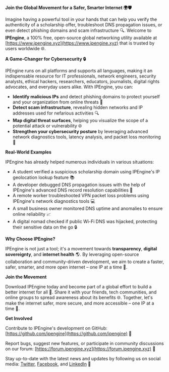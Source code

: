 **Join the Global Movement for a Safer, Smarter Internet 🌍🛡️**

Imagine having a powerful tool in your hands that can help you verify the authenticity of a scholarship offer, troubleshoot DNS propagation issues, or even detect phishing domains and scam infrastructure 🔍. Welcome to **IPEngine**, a 100% free, open-source global networking utility available at [https://www.ipengine.xyz](https://www.ipengine.xyz) that is trusted by users worldwide 🌐.

**A Game-Changer for Cybersecurity 🔒**

IPEngine runs on all platforms and supports all languages, making it an indispensable resource for IT professionals, network engineers, security analysts, ethical hackers, researchers, educators, journalists, digital rights advocates, and everyday users alike. With IPEngine, you can:

*   **Identify malicious IPs** and detect phishing domains to protect yourself and your organization from online threats 🚨
*   **Detect scam infrastructure**, revealing hidden networks and IP addresses used for nefarious activities 🔍
*   **Map digital threat surfaces**, helping you visualize the scope of a potential attack or vulnerability 🌐
*   **Strengthen your cybersecurity posture** by leveraging advanced network diagnostics tools, latency analysis, and packet loss monitoring 🔑

**Real-World Examples**

IPEngine has already helped numerous individuals in various situations:

*   A student verified a suspicious scholarship domain using IPEngine's IP geolocation lookup feature 📚
*   A developer debugged DNS propagation issues with the help of IPEngine's advanced DNS record resolution capabilities 🔧
*   A remote worker troubleshooted VPN packet loss problems using IPEngine's network diagnostics tools 💻
*   A small business owner monitored DNS uptime and anomalies to ensure online reliability 📈
*   A digital nomad checked if public Wi-Fi DNS was hijacked, protecting their sensitive data on the go 🔒

**Why Choose IPEngine?**

IPEngine is not just a tool; it's a movement towards **transparency**, **digital sovereignty**, and **internet health** 🌎. By leveraging open-source collaboration and community-driven development, we aim to create a faster, safer, smarter, and more open internet – one IP at a time 🚀.

**Join the Movement**

Download IPEngine today and become part of a global effort to build a better internet for all 🔑. Share it with your friends, tech communities, and online groups to spread awareness about its benefits 🌐. Together, let's make the internet safer, more secure, and more accessible – one IP at a time 💪.

**Get Involved**

Contribute to IPEngine's development on GitHub: [https://github.com/ipengine](https://github.com/ipengine) 🤝

Report bugs, suggest new features, or participate in community discussions on our forum: [https://forum.ipengine.xyz](https://forum.ipengine.xyz) 💬

Stay up-to-date with the latest news and updates by following us on social media: [Twitter](https://twitter.com/ipengine), [Facebook](https://facebook.com/ipengine), and [LinkedIn](https://linkedin.com/company/ipengine) 📱